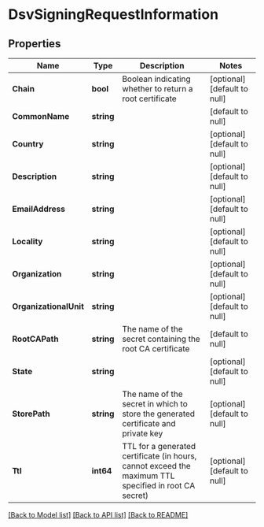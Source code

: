 # DsvSigningRequestInformation

## Properties
Name | Type | Description | Notes
------------ | ------------- | ------------- | -------------
**Chain** | **bool** | Boolean indicating whether to return a root certificate | [optional] [default to null]
**CommonName** | **string** |  | [default to null]
**Country** | **string** |  | [optional] [default to null]
**Description** | **string** |  | [optional] [default to null]
**EmailAddress** | **string** |  | [optional] [default to null]
**Locality** | **string** |  | [optional] [default to null]
**Organization** | **string** |  | [optional] [default to null]
**OrganizationalUnit** | **string** |  | [optional] [default to null]
**RootCAPath** | **string** | The name of the secret containing the root CA certificate | [default to null]
**State** | **string** |  | [optional] [default to null]
**StorePath** | **string** | The name of the secret in which to store the generated certificate and private key | [optional] [default to null]
**Ttl** | **int64** | TTL for a generated certificate (in hours, cannot exceed the maximum TTL specified in root CA secret) | [optional] [default to null]

[[Back to Model list]](../README.md#documentation-for-models) [[Back to API list]](../README.md#documentation-for-api-endpoints) [[Back to README]](../README.md)


